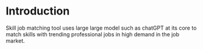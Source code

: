 # Introduction
Skill job matching tool uses large large model such as chatGPT at its core to match skills with trending professional jobs in high demand in the job market.
